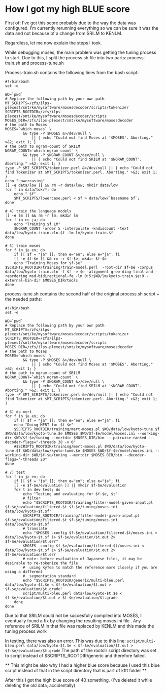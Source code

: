 # How I got my high BLUE score

First of: I've got this score probably due to the way the data was configured. 
I'm currently rerunning everything so we can be sure it was the data and not because of a change from SRILM to KENLM.

Regardless, let me now explain the steps I took.

While debugging moses, the main problem was getting the tuning process to start. Due to this, I split the process.sh file
into two parts: process-train.sh and process-tune.sh

Process-train.sh contains the following lines from the bash script:
```
#!/bin/bash
set -e

WD=`pwd`
# Replace the following path by your own path
MT_SCRIPTS=/zfs/ilps-plexest/smt/ke/mysoftware/mosesdecoder/scripts/tokenizer
SCRIPTS_ROOTDIR=/zfs/ilps-plexest/smt/ke/mysoftware/mosesdecoder/scripts
MOSES_DIR=/zfs/ilps-plexest/smt/ke/mysoftware/mosesdecoder
# the path to Moses
MOSES=`which moses` \
        && type -P $MOSES &>/dev/null \
            || { echo "Could not find Moses at '$MOSES'. Aborting." >&2; exit 1; }
# the path to ngram-count of SRILM
NGRAM_COUNT=`which ngram-count` \
        && type -P $NGRAM_COUNT &>/dev/null \
            || { echo "Could not find SRILM at '$NGRAM_COUNT'. Aborting." >&2; exit 1; }
type -P $MT_SCRIPTS/tokenizer.perl &>/dev/null || { echo "Could not find Tokenizer at $MT_SCRIPTS/tokenizer.perl. Aborting." >&2; exit 1; }
echo "Lowercasing"
[[ -e data/low ]] && rm -r data/low; mkdir data/low
for f in data/tok/*; do
    echo " $f"
    $MT_SCRIPTS/lowercase.perl < $f > data/low/`basename $f`;
done

# 4) train the language models
[[ -e lm ]] && rm -r lm; mkdir lm
for f in en ja; do
    echo "Training $f LM"
    $NGRAM_COUNT -order 5 -interpolate -kndiscount -text data/low/kyoto-train.cln.$f -lm lm/kyoto-train.$f
done

# 5) train moses
for f in ja en; do
    if [[ $f = "ja" ]]; then e="en"; else e="ja"; fi
    [[ -e $f-$e ]] && rm -r $f-$e; mkdir $f-$e
    echo "Training Moses for $f-$e"
$SCRIPTS_ROOTDIR/training/train-model.perl  -root-dir $f-$e -corpus data/low/kyoto-train.cln -f $f -e $e -alignment grow-diag-final-and -reordering msd-bidirectional-fe -lm 0:5:$WD/lm/kyoto-train.$e:0 -external-bin-dir $MOSES_DIR/tools
done
```
process-tune.sh contains the second half of the original process.sh script + the needed paths:
```
#!/bin/bash
set -e

WD=`pwd`
# Replace the following path by your own path
MT_SCRIPTS=/zfs/ilps-plexest/smt/ke/mysoftware/mosesdecoder/scripts/tokenizer
SCRIPTS_ROOTDIR=/zfs/ilps-plexest/smt/ke/mysoftware/mosesdecoder/scripts
MOSES_DIR=/zfs/ilps-plexest/smt/ke/mysoftware/mosesdecoder
# the path to Moses
MOSES=`which moses` \
        && type -P $MOSES &>/dev/null \
            || { echo "Could not find Moses at '$MOSES'. Aborting." >&2; exit 1; }
# the path to ngram-count of SRILM
NGRAM_COUNT=`which ngram-count` \
        && type -P $NGRAM_COUNT &>/dev/null \
            || { echo "Could not find SRILM at '$NGRAM_COUNT'. Aborting." >&2; exit 1; }
type -P $MT_SCRIPTS/tokenizer.perl &>/dev/null || { echo "Could not find Tokenizer at $MT_SCRIPTS/tokenizer.perl. Aborting." >&2; exit 1; }

# 6) do mert
for f in ja en; do
    if [[ $f = "ja" ]]; then e="en"; else e="ja"; fi
    echo "Doing MERT for $f-$e"
    $SCRIPTS_ROOTDIR/training/mert-moses.pl $WD/data/low/kyoto-tune.$f $WD/data/low/kyoto-tune.$e $MOSES $WD/$f-$e/model/moses.ini --working-dir $WD/$f-$e/tuning --mertdir $MOSES_DIR/bin  --pairwise-ranked --decoder-flags="-threads 30 -v 0"
    #$SCRIPTS_ROOTDIR/training/mert-moses.pl $WD/data/low/kyoto-tune.$f $WD/data/low/kyoto-tune.$e $MOSES $WD/$f-$e/model/moses.ini --working-dir $WD/$f-$e/tuning --mertdir $MOSES_DIR/bin --decoder-flags="-threads 20"
done

# 7) test
for f in ja en; do
    if [[ $f = "ja" ]]; then e="en"; else e="ja"; fi
    [[ -e $f-$e/evaluation ]] || mkdir $f-$e/evaluation
    for t in dev test; do
        echo "Testing and evaluating for $f-$e, $t"
        # filter
        echo "$SCRIPTS_ROOTDIR/training/filter-model-given-input.pl $f-$e/evaluation/filtered.$t $f-$e/tuning/moses.ini data/low/kyoto-$t.$f"
        $SCRIPTS_ROOTDIR/training/filter-model-given-input.pl $f-$e/evaluation/filtered.$t $f-$e/tuning/moses.ini data/low/kyoto-$t.$f
        # translate
        echo "$MOSES -config $f-$e/evaluation/filtered.$t/moses.ini < data/low/kyoto-$t.$f 1> $f-$e/evaluation/$t.out 2> $f-$e/evaluation/$t.err"
        $MOSES -config $f-$e/evaluation/filtered.$t/moses.ini < data/low/kyoto-$t.$f 1> $f-$e/evaluation/$t.out 2> $f-$e/evaluation/$t.err
        # note: before evaluation of Japanese files, it may be desirable to re-tokenize the file
        #  using KyTea to match the reference more closely if you are using a different
        #  segmentation standard
        echo "$SCRIPTS_ROOTDIR/generic/multi-bleu.perl data/low/kyoto-$t.$e < $f-$e/evaluation/$t.out > $f-$e/evaluation/$t.grade"
        script/multi-bleu.perl data/low/kyoto-$t.$e < $f-$e/evaluation/$t.out > $f-$e/evaluation/$t.grade
    done
done
```

Due to that SRILM could not be succesfully compiled into MOSES, I eventually found a fix by changing the resulting moses.ini file .
Any reference of SRILM in that file was replaced by KENLM and this made the tuning process work

In testing, there was also an error. This was due to this line:
```script/multi-bleu.perl data/low/kyoto-$t.$e < $f-$e/evaluation/$t.out > $f-$e/evaluation/$t.grade```
The path of the rootdir script directory was set to script instead of $SCRIPTS_ROOTDIR/generic and therefore failed.

** This might be also why I had a higher blue score because I used this blue script instead of that in the script directory that is part of kftt folder **

After this I got the high blue score of 40 something. (I've deleted it while deleting the old data, accidentally)


